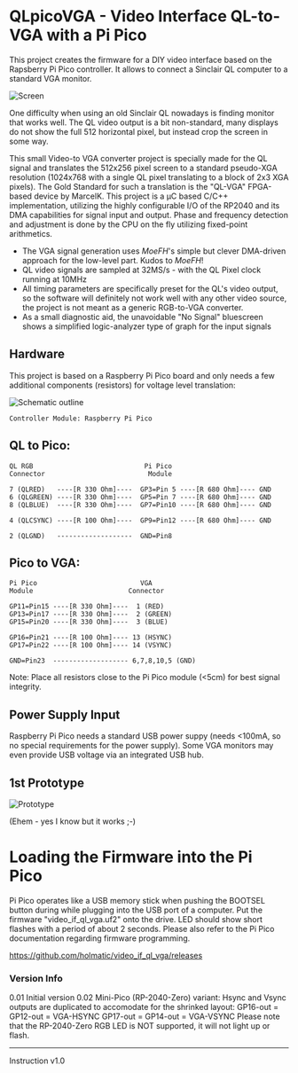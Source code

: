 # **QLpicoVGA** - Video Interface QL-to-VGA with a Pi Pico 

This project creates the firmware for a DIY video interface based on the Rapsberry Pi Pico controller. It allows to connect a Sinclair QL computer to a standard VGA monitor.

![Screen](doc/QLpicoVGA_screenshot.jpg "VGA Monitor Connected to the QL")

One difficulty when using an old Sinclair QL nowadays is finding monitor that works well. The QL video output is a bit non-standard, many displays do not show the full 512 horizontal pixel, but instead crop the screen in some way.

This small Video-to VGA converter project is specially made for the QL signal and translates the 512x256 pixel screen to a standard pseudo-XGA resolution (1024x768 with a single QL pixel translating to a block of 2x3 XGA pixels). The Gold Standard for such a translation is the "QL-VGA" FPGA-based device by MarcelK. This project is a µC based C/C++ implementation, utilizing the highly configurable I/O of the RP2040 and its DMA capabilities for signal input and output. Phase and frequency detection and adjustment is done by the CPU on the fly utilizing fixed-point arithmetics.

- The VGA signal generation uses _MoeFH_'s simple but clever DMA-driven approach for the low-level part. Kudos to _MoeFH_!
- QL video signals are sampled at 32MS/s - with the QL Pixel clock running at 10MHz
- All timing parameters are specifically preset for the QL's video output, so the software will definitely not work well with any other video source, the project is not meant as a generic RGB-to-VGA converter.
- As a small diagnostic aid, the unavoidable "No Signal" bluescreen shows a simplified logic-analyzer type of graph for the input signals

## Hardware

This project is based on a Raspberry Pi Pico board and only needs a few additional components (resistors) for voltage level translation:


![Schematic outline](doc/Connecting.png "How to connect QL, Pi Pico, and the VGA Monitor")

```
Controller Module: Raspberry Pi Pico 
```


## QL to Pico:


```
QL RGB                            Pi Pico
Connector                          Module

7 (QLRED)   ----[R 330 Ohm]----  GP3=Pin 5 ----[R 680 Ohm]---- GND 
6 (QLGREEN) ----[R 330 Ohm]----  GP5=Pin 7 ----[R 680 Ohm]---- GND
8 (QLBLUE)  ----[R 330 Ohm]----  GP7=Pin10 ----[R 680 Ohm]---- GND

4 (QLCSYNC) ----[R 100 Ohm]----  GP9=Pin12 ----[R 680 Ohm]---- GND

2 (QLGND)   -------------------  GND=Pin8

```


## Pico to VGA:

```
Pi Pico                          VGA
Module                        Connector

GP11=Pin15 ----[R 330 Ohm]----  1 (RED)
GP13=Pin17 ----[R 330 Ohm]----  2 (GREEN)
GP15=Pin20 ----[R 330 Ohm]----  3 (BLUE)

GP16=Pin21 ----[R 100 Ohm]---- 13 (HSYNC)
GP17=Pin22 ----[R 100 Ohm]---- 14 (VSYNC)

GND=Pin23  ------------------- 6,7,8,10,5 (GND)
```

Note: Place all resistors close to the Pi Pico module (<5cm) for best signal integrity.



## Power Supply Input

Raspberry Pi Pico needs a standard USB power suppy (needs <100mA, so no special requirements for the power supply). Some VGA monitors may even provide USB voltage via an integrated USB hub. 

## 1st Prototype


![Prototype](doc/QLpicoVGA_proto.jpg "Quick-n-dirty prototype")

(Ehem - yes I know but it works ;-)

# Loading the Firmware into the Pi Pico

Pi Pico operates like a USB memory stick when pushing the BOOTSEL button during while plugging into the USB port of a computer. Put the firmware "video_if_ql_vga.uf2" onto the drive. LED should show short flashes with a period of about 2 seconds. Please also refer to the Pi Pico documentation regarding firmware programming.

https://github.com/holmatic/video_if_ql_vga/releases

### Version Info

0.01 Initial version
0.02 Mini-Pico (RP-2040-Zero) variant:
    Hsync and Vsync outputs are duplicated to accomodate for the shrinked layout:
     GP16-out = GP12-out = VGA-HSYNC
     GP17-out = GP14-out = VGA-VSYNC
    Please note that the RP-2040-Zero RGB LED is NOT supported, it will not light up or flash.


---

Instruction v1.0
